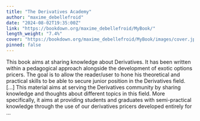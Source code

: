 ```yaml
---
title: "The Derivatives Academy"
author: "maxime_debellefroid"
date: "2024-08-02T19:35:00Z"
link: "https://bookdown.org/maxime_debellefroid/MyBook/"
length_weight: "7.4%"
cover: "https://bookdown.org/maxime_debellefroid/MyBook/images/cover.jpg"
pinned: false
---
```


This book aims at sharing knowledge about Derivatives. It has been written within a pedagogical approach alongside the development of exotic options pricers. The goal is to allow the reader/user to hone his theoretical and practical skills to be able to secure junior position in the Derivatives field. [...] This material aims at serving the Derivatives community by sharing knowledge and thoughts about different topics in this field. More specifically, it aims at providing students and graduates with semi-practical knowledge through the use of our derivatives pricers developed entirely for ...
